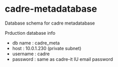 # cadre-metadatabase
Database schema for cadre metadatabase

Prduction database info 
 * db name : cadre_meta
 * host : 10.0.1.230 (private subnet)
 * username : cadre
 * password : same as cadre-it IU email password